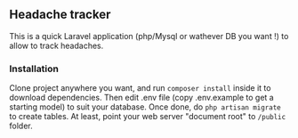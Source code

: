 
## Headache tracker

This is a quick Laravel application (php/Mysql or wathever DB you want !) to allow to track headaches.


### Installation

Clone project anywhere you want, and run `composer install` inside it to download dependencies.
Then edit .env file (copy .env.example to get a starting model) to suit your database.
Once done, do `php artisan migrate` to create tables. 
At least, point your web server "document root" to `/public` folder.
